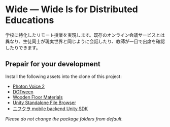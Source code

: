 # Wide — Wide Is for Distributed Educations
学校に特化したリモート授業を実現します。既存のオンライン会議サービスとは異なり、生徒同士が現実世界と同じように会話したり、教師が一目で出席を確認したりできます。

## Prepair for your development
Install the following assets into the clone of this project:
- [Photon Voice 2](https://assetstore.unity.com/packages/tools/audio/photon-voice-2-130518?locale=ja-JP)
- [DOTween](https://assetstore.unity.com/packages/tools/animation/dotween-hotween-v2-27676)
- [Wooden Floor Materials](https://assetstore.unity.com/packages/2d/textures-materials/wood/wooden-floor-materials-150564)
- [Unity Standalone File Browser](https://github.com/gkngkc/UnityStandaloneFileBrowser)
- [ニフクラ mobile backend Unity SDK](https://github.com/NIFCLOUD-mbaas/ncmb_unity)

*Please do not change the package folders from default.*
